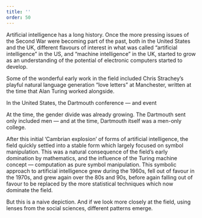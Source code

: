 ```yaml
---
title: ''
order: 50
---
```


Artificial intelligence has a long history. Once the more pressing issues of
the Second War were becoming part of the past, both in the United States and
the UK, different flavours of interest in what was called “artificial
intelligence” in the US, and “machine intelligence” in the UK, started to grow
as an understanding of the potential of electronic computers started to
develop.

Some of the wonderful early work in the field included Chris Strachey’s playful
natural language generation “love letters” at Manchester, written at the time
that Alan Turing worked alongside.

In the United States, the Dartmouth conference — and event

At the time, the gender divide was already growing. The Dartmouth sent only
included men — and at the time, Dartmouth itself was a men-only college.

After this initial ‘Cambrian explosion’ of forms of artificial intelligence,
the field quickly settled into a stable form which largely focused on symbol
manipulation. This was a natural consequence of the field’s early domination by
mathematics, and the influence of the Turing machine concept — computation as
pure symbol manipulation. This symbolic approach to artificial intelligence
grew during the 1960s, fell out of favour in the 1970s, and grew again over the
80s and 90s, before again falling out of favour to be replaced by the more
statistical techniques which now dominate the field.

But this is a naive depiction. And if we look more closely at the field, using
lenses from the social sciences, different patterns emerge.
